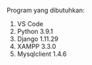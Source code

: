 Program yang dibutuhkan:
1. VS Code
2. Python 3.9.1
3. Django 1.11.29
4. XAMPP 3.3.0
5. Mysqlclient 1.4.6
